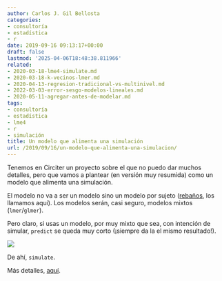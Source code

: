 ```yaml
---
author: Carlos J. Gil Bellosta
categories:
- consultoría
- estadística
- r
date: 2019-09-16 09:13:17+00:00
draft: false
lastmod: '2025-04-06T18:48:38.811966'
related:
- 2020-03-18-lme4-simulate.md
- 2020-03-18-k-vecinos-lmer.md
- 2020-04-13-regresion-tradicional-vs-multinivel.md
- 2022-03-03-error-sesgo-modelos-lineales.md
- 2020-05-11-agregar-antes-de-modelar.md
tags:
- consultoría
- estadística
- lme4
- r
- simulación
title: Un modelo que alimenta una simulación
url: /2019/09/16/un-modelo-que-alimenta-una-simulacion/
---
```


Tenemos en Circiter un proyecto sobre el que no puedo dar muchos detalles, pero que vamos a plantear (en versión muy resumida) como un modelo que alimenta una simulación.

El modelo no va a ser un modelo sino un modelo por sujeto ([rebaños](https://datanalytics.com/2014/08/15/mascotas-y-rebanos/), los llamamos aquí). Los modelos serán, casi seguro, modelos mixtos (`lmer`/`glmer`).

Pero claro, si usas un modelo, por muy mixto que sea, con intención de simular, `predict` se queda muy corto (¡siempre da la el mismo resultado!).

![](/wp-uploads/2019/09/dilbert.jpg)

De ahí, `simulate`.

Más detalles, [aquí](https://gist.github.com/tmalsburg/df66e6c2ab494fad83ee).